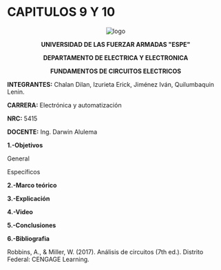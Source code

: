 # CAPITULOS 9 Y 10
<div align="center">
  
  ![logo](https://user-images.githubusercontent.com/75336529/126375228-1ba5e8b8-4df4-4587-bf97-c258d30cd9d3.png)
  
  **UNIVERSIDAD DE LAS FUERZAR ARMADAS "ESPE"**
  
  **DEPARTAMENTO DE ELECTRICA Y ELECTRONICA**
  
  **FUNDAMENTOS DE CIRCUITOS ELECTRICOS**
  
</div>

**INTEGRANTES:** 
 Chalan Dilan, Izurieta Erick, Jiménez Iván, Quilumbaquin Lenin.

**CARRERA:**
 Electrónica y automatización

**NRC:**
 5415

**DOCENTE:**
Ing. Darwin Alulema

**1.-Objetivos**

General

Específicos

**2.-Marco teórico**

**3.-Explicación**

**4.-Video**

**5.-Conclusiones**

**6.-Bibliografia**

Robbins, A., & Miller, W. (2017). Análisis de circuitos (7th ed.). Distrito Federal: CENGAGE Learning.
